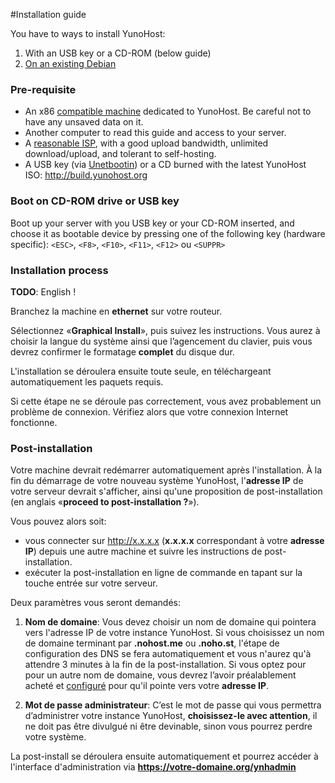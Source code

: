 #Installation guide

You have to ways to install YunoHost:

1. With an USB key or a CD-ROM (below guide)
2. [On an existing Debian](/#/install_on_debian)

### Pre-requisite

* An x86 [compatible machine](/#/compatible_hardware) dedicated to YunoHost. Be careful not to have any unsaved data on it.
* Another computer to read this guide and access to your server.
* A [reasonable ISP](/#/isp), with a good upload bandwidth, unlimited download/upload, and tolerant to self-hosting.
* A USB key (via [Unetbootin](http://unetbootin.net/more-infos-and-get-it/)) or a CD burned with the latest YunoHost ISO: http://build.yunohost.org

### Boot on CD-ROM drive or USB key

Boot up your server with you USB key or your CD-ROM inserted, and choose it as bootable device by pressing one of the following key (hardware specific): ```<ESC>```, ```<F8>```, ```<F10>```, ```<F11>```, ```<F12>``` ou ```<SUPPR>```


### Installation process

**TODO**: English !

Branchez la machine en **ethernet** sur votre routeur.

Sélectionnez «**Graphical Install**», puis suivez les instructions. Vous aurez à choisir la langue du système ainsi que l’agencement du clavier, puis vous devrez confirmer le formatage **complet** du disque dur.

L'installation se déroulera ensuite toute seule, en téléchargeant automatiquement les paquets requis.

Si cette étape ne se déroule pas correctement, vous avez probablement un problème de connexion. Vérifiez alors que votre connexion Internet fonctionne.


### Post-installation

Votre machine devrait redémarrer automatiquement après l'installation. À la fin du démarrage de votre nouveau système YunoHost, l'**adresse IP** de votre serveur devrait s'afficher, ainsi qu'une proposition de post-installation (en anglais «**proceed to post-installation ?**»).

Vous pouvez alors soit:
* vous connecter sur http://x.x.x.x (**x.x.x.x** correspondant à votre **adresse IP**) depuis une autre machine et suivre les instructions de post-installation.
* exécuter la post-installation en ligne de commande en tapant sur la touche entrée sur votre serveur.

Deux paramètres vous seront demandés:

1. **Nom de domaine**: Vous devez choisir un nom de domaine qui pointera vers l'adresse IP de votre instance YunoHost. Si vous choisissez un nom de domaine terminant par **.nohost.me** ou **.noho.st**, l'étape de configuration des DNS se fera automatiquement et vous n'aurez qu'à attendre 3 minutes à la fin de la post-installation. Si vous optez pour pour un autre nom de domaine, vous devrez l’avoir préalablement acheté et [configuré](#/dns_fr) pour qu'il pointe vers votre **adresse IP**.

2. **Mot de passe administrateur**: C’est le mot de passe qui vous permettra d’administrer votre instance YunoHost, **choisissez-le avec attention**, il ne doit pas être divulgué ni être devinable, sinon vous pourrez perdre votre système.

La post-install se déroulera ensuite automatiquement et pourrez accéder à l'interface d'administration via **https://votre-domaine.org/ynhadmin**